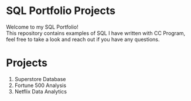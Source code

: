 # SQL Portfolio Projects
Welcome to my SQL Portfolio!<br>
This repository contains examples of SQL I have written with CC Program, feel free to take a look and reach out if you have any questions.

# Projects
1. Superstore Database
2. Fortune 500 Analysis
3. Netflix Data Analytics

